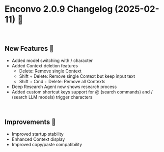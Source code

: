 # Enconvo 2.0.9 Changelog (2025-02-11) 🚀

<br/>

## New Features 🎉

- Added model switching with / character
- Added Context deletion features
  - Delete: Remove single Context
  - Shift + Delete: Remove single Context but keep input text
  - Shift + Cmd + Delete: Remove all Contexts
- Deep Research Agent now shows research process
- Added custom shortcut keys support for @ (search commands) and / (search LLM models) trigger characters

<br/>

## Improvements 🔧

- Improved startup stability
- Enhanced Context display
- Improved copy/paste compatibility
